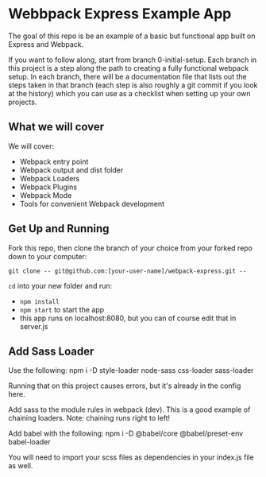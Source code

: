 # Webbpack Express Example App

The goal of this repo is be an example of a basic but functional app built on Express and Webpack.

If you want to follow along, start from branch 0-initial-setup. Each branch in this project is a step along the path to creating a fully functional webpack setup. In each branch, there will be a documentation file that lists out the steps taken in that branch (each step is also roughly a git commit if you look at the history) which you can use as a checklist when setting up your own projects.

## What we will cover

We will cover:

- Webpack entry point
- Webpack output and dist folder
- Webpack Loaders
- Webpack Plugins
- Webpack Mode
- Tools for convenient Webpack development

## Get Up and Running

Fork this repo, then clone the branch of your choice from your forked repo down to your computer:

```
git clone -- git@github.com:[your-user-name]/webpack-express.git --
```

`cd` into your new folder and run:
- ```npm install```
- ```npm start``` to start the app
- this app runs on localhost:8080, but you can of course edit that in server.js

<!-- Further Notes -->

## Add Sass Loader

Use the following:
npm i -D style-loader node-sass css-loader sass-loader

Running that on this project causes errors, but it's already in the config here.

Add sass to the module rules in webpack (dev). This is a good example of chaining loaders. Note: chaining runs right to left!

Add babel with the following:
npm i -D @babel/core @babel/preset-env babel-loader

You will need to import your scss files as dependencies in your index.js file as well.
